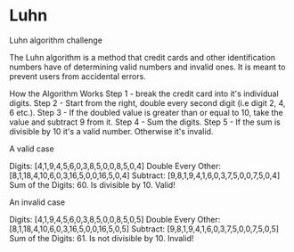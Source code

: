 # Luhn
Luhn algorithm challenge

The Luhn algorithm is a method that credit cards and other identification numbers have of determining valid numbers and invalid ones. It is meant to prevent users from accidental errors.

How the Algorithm Works
Step 1 - break the credit card into it's individual digits.
Step 2 - Start from the right, double every second digit (i.e digit 2, 4, 6 etc.).
Step 3 - If the doubled value is greater than or equal to 10, take the value and subtract 9 from it.
Step 4 - Sum the digits.
Step 5 - If the sum is divisible by 10 it's a valid number. Otherwise it's invalid.

A valid case

Digits:	[4,1,9,4,5,6,0,3,8,5,0,0,8,5,0,4]
Double Every Other:	[8,1,18,4,10,6,0,3,16,5,0,0,16,5,0,4]
Subtract: [9,8,1,9,4,1,6,0,3,7,5,0,0,7,5,0,4]
Sum of the Digits: 60. Is divisible by 10. Valid!

An invalid case

Digits:	[4,1,9,4,5,6,0,3,8,5,0,0,8,5,0,5]
Double Every Other:	[8,1,18,4,10,6,0,3,16,5,0,0,16,5,0,5]
Subtract: [9,8,1,9,4,1,6,0,3,7,5,0,0,7,5,0,5]
Sum of the Digits: 61. Is not divisible by 10. Invalid!
